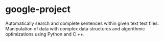 # google-project
Automatically search and complete sentences within given text text files. Manipulation of data with complex data structures and algorithmic optimizations using Python and C ++.
